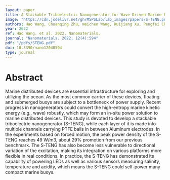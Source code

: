 ```yaml
---
layout: paper
title: A Stackable Triboelectric Nanogenerator for Wave-Driven Marine Buoys
image: "https://cdn.jsdelivr.net/gh/MSPSLab/lab_images/papers/S-TENG.png"
authors: Hao Wang, Chuanqing Zhu, Weichen Wang, Ruijiang Xu, Pengfei Chen, Taili Du, Tingxi Xue, Zhaoyang Wang and Minyi Xu
year: 2022
ref: Hao Wang. et al. 2022. Nanomaterials.
journal: "Nanomaterials. 2022; 12(4):594"
pdf: "/pdfs/STENG.pdf"
doi: 10.3390/nano12040594
type: journal
---
```


# Abstract

Marine distributed devices are essential infrastructure for exploring and utilizing the ocean. As the most common carrier of these devices, floating and submerged buoys are subject to a bottleneck of power supply. Recent progress in nanogenerators could convert the high-entropy marine kinetic energy (e.g., wave) robustly, which may form an in-situ power solution to marine distributed devices. This study is devoted to develop a stackable triboelectric nanogenerator (S-TENG), while each layer of it is made into multiple channels carrying PTFE balls in between Aluminum electrodes. In the experiments based on forced motion, the peak power density of the S-TENG reaches 49 W/m3, about 29% promotion from our previous benchmark. The S-TENG has also become less vulnerable to directional variation of the excitation, making its integration on various platforms more flexible in real conditions. In practice, the S-TENG has demonstrated its capability of powering LEDs as well as various sensors measuring salinity, temperature and acidity, which means the S-TENG could self-power many compact marine buoys.